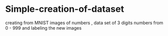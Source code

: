 # Simple-creation-of-dataset
creating from MNIST images of numbers , data set of 3 digits numbers from 0 - 999 and labeling the new images
